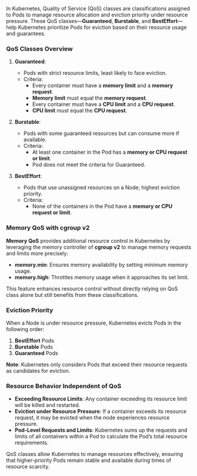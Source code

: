 
In Kubernetes, Quality of Service (QoS) classes are classifications assigned to Pods to manage resource allocation and eviction priority under resource pressure. These QoS classes—**Guaranteed**, **Burstable**, and **BestEffort**—help Kubernetes prioritize Pods for eviction based on their resource usage and guarantees.

### QoS Classes Overview

1. **Guaranteed**:
   - Pods with strict resource limits, least likely to face eviction.
   - Criteria:
     - Every container must have a **memory limit** and a **memory request**.
     - **Memory limit** must equal the **memory request**.
     - Every container must have a **CPU limit** and a **CPU request**.
     - **CPU limit** must equal the **CPU request**.

2. **Burstable**:
   - Pods with some guaranteed resources but can consume more if available.
   - Criteria:
     - At least one container in the Pod has a **memory or CPU request or limit**.
     - Pod does not meet the criteria for Guaranteed.

3. **BestEffort**:
   - Pods that use unassigned resources on a Node; highest eviction priority.
   - Criteria:
     - None of the containers in the Pod have a **memory or CPU request or limit**.

### Memory QoS with cgroup v2

**Memory QoS** provides additional resource control in Kubernetes by leveraging the memory controller of **cgroup v2** to manage memory requests and limits more precisely:
   - **memory.min**: Ensures memory availability by setting minimum memory usage.
   - **memory.high**: Throttles memory usage when it approaches its set limit.

This feature enhances resource control without directly relying on QoS class alone but still benefits from these classifications.

### Eviction Priority

When a Node is under resource pressure, Kubernetes evicts Pods in the following order:
1. **BestEffort** Pods
2. **Burstable** Pods
3. **Guaranteed** Pods

**Note**: Kubernetes only considers Pods that exceed their resource requests as candidates for eviction.

### Resource Behavior Independent of QoS

- **Exceeding Resource Limits**: Any container exceeding its resource limit will be killed and restarted.
- **Eviction under Resource Pressure**: If a container exceeds its resource request, it may be evicted when the node experiences resource pressure.
- **Pod-Level Requests and Limits**: Kubernetes sums up the requests and limits of all containers within a Pod to calculate the Pod’s total resource requirements.

QoS classes allow Kubernetes to manage resources effectively, ensuring that higher-priority Pods remain stable and available during times of resource scarcity.